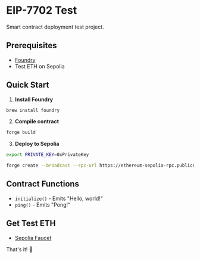 # EIP-7702 Test

Smart contract deployment test project.

## Prerequisites

- [Foundry](https://book.getfoundry.sh/getting-started/installation)
- Test ETH on Sepolia

## Quick Start

1. **Install Foundry**
```bash
brew install foundry
```

2. **Compile contract**
```bash
forge build
```

3. **Deploy to Sepolia**
```bash
export PRIVATE_KEY=0xPrivateKey

forge create --broadcast --rpc-url https://ethereum-sepolia-rpc.publicnode.com --private-key $PRIVATE_KEY src/contracts/Delegation.sol:Delegation
```

## Contract Functions

- `initialize()` - Emits "Hello, world!"
- `ping()` - Emits "Pong!"

## Get Test ETH

- [Sepolia Faucet](https://sepoliafaucet.com/)

That's it! 🚀
